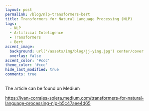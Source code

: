 ```yaml
---
layout: post
permalink: /blog/nlp-transformers-bert
title: Transformers for Natural Language Processing (NLP)
tags:
  - NLP
  - Artificial Inteligence
  - Transformers
  - Bert
accent_image: 
  background: url('/assets/img/blog/jj-ying.jpg') center/cover
  overlay: false
accent_color: '#ccc'
theme_color: '#ccc'
hide_last_modified: true
comments: true
---
```



The article can be found on Medium

https://ivan-corrales-solera.medium.com/transformers-for-natural-language-processing-nlp-b5c47aee4d65

